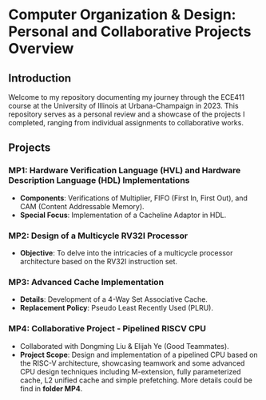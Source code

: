 # Computer Organization & Design: Personal and Collaborative Projects Overview

## Introduction
Welcome to my repository documenting my journey through the ECE411 course at the University of Illinois at Urbana-Champaign in 2023. This repository serves as a personal review and a showcase of the projects I completed, ranging from individual assignments to collaborative works.

## Projects

### MP1: Hardware Verification Language (HVL) and Hardware Description Language (HDL) Implementations
- **Components**: Verifications of Multiplier, FIFO (First In, First Out), and CAM (Content Addressable Memory).
- **Special Focus**: Implementation of a Cacheline Adaptor in HDL.

### MP2: Design of a Multicycle RV32I Processor
- **Objective**: To delve into the intricacies of a multicycle processor architecture based on the RV32I instruction set.

### MP3: Advanced Cache Implementation
- **Details**: Development of a 4-Way Set Associative Cache.
- **Replacement Policy**: Pseudo Least Recently Used (PLRU).

### MP4: Collaborative Project - Pipelined RISCV CPU
- Collaborated with Dongming Liu & Elijah Ye (Good Teammates).
- **Project Scope**: Design and implementation of a pipelined CPU based on the RISC-V architecture, showcasing teamwork and some advanced CPU design techniques including M-extension, fully parameterized cache, L2 unified cache and simple prefetching. More details could be find in **folder MP4**.

